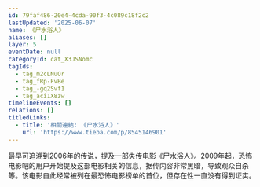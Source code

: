 ```yaml
---
id: 79faf486-20e4-4cda-90f3-4c089c18f2c2
lastUpdated: '2025-06-07'
name: 《尸水浴人》
aliases: []
layer: 5
eventDate: null
categoryId: cat_X3JSNomc
tagIds:
  - tag_m2cLNuOr
  - tag_fRp-FvBe
  - tag_-gq2Svf1
  - tag_aci1X8zw
timelineEvents: []
relations: []
titledLinks:
  - title: '相關連結: 《尸水浴人》'
    url: 'https://www.tieba.com/p/8545146901'
---
```

最早可追溯到2006年的传说，提及一部失传电影《尸水浴人》。2009年起，恐怖电影吧的用户开始提及这部电影相关的信息，据传内容非常黑暗，导致观众自杀等。该电影自此经常被列在最恐怖电影榜单的首位，但存在性一直没有得到证实。
